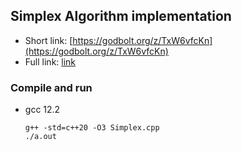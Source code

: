 ## Simplex Algorithm implementation
 * Short link: [https://godbolt.org/z/TxW6vfcKn](https://godbolt.org/z/TxW6vfcKn)
 * Full link: [link](https://godbolt.org/#z:OYLghAFBqd5QCxAYwPYBMCmBRdBLAF1QCcAaPECAMzwBtMA7AQwFtMQByARg9KtQYEAysib0QXACx8BBAKoBnTAAUAHpwAMvAFYTStJg1DIApACYAQuYukl9ZATwDKjdAGFUtAK4sGe1wAyeAyYAHI%2BAEaYxCAAbLEAzKQADqgKhE4MHt6%2BeqnpjgJBIeEsUTHxSXaYDplCBEzEBNk%2Bfly2mPaFDPWNBMVhkdF6Cg1NLbnto30DpeUSAJS2qF7EyOwc5gnByN5YANQmCW5iwCSECCxH2CYaAIJbO3uYh8dOLIZ4yde3D2bbDF2XgORzcTlGxEwrB%2B90egOerzcDB80TwpgSN1h/yewJeoOIhmAmAUML%2BAKBIOOCghUKuGN%2BcIpeOOBC8yXopMZCNBADcxI0CQBPTnY%2BG4xE8mpEYic%2B7MNgKZJMdb7AlGYmvAAi%2B1G6BAIDVRJJCSs9y86SM%2B3lxKVKt1%2BohwWAAH1aIRomJjaaHvceag8Oh9sliMECAA1GoQJheIjmWI6giQ1ikfZoBijfbR2NmeMKN3rFP2kCOy1KZJaw5mMyVswKBaHADs3v2Lf2/GI%2BwgaYzWdQ%2Bx5%2BxAOvzmHrJibv1bU4TSZYiNB/fnxx1mG%2BJsnrfHmo3LZprCXbn2YE2AFYkcejt6twz7rsmNT9gBZJiJvCqRvN1tF9IAL0wzoIVVUAAdwUCsNEvHcEz1Ys8D/ADU08MCjm1CD13uKciz5AxiCFUF0BWCIOQxfZ0BfJhINhDCW2SLwiLREAoMwVR2TRQgnxfENVAgb84P/QDiBAhRCwIGDf34xDaGE0jCPofZgnYlD9g0AA6DQFigqch0E0DxwsHSSQbTVSE06c0CkvTzMM4zTKnMiGj0rD%2BVwphhWOAi6OI7AIAUggUwM/YACpJLrLcP2vKi7inZjWOQdjn1fbjePggShJEsS%2BIQqyTOo6c8vy7tAKwqUSFBYqHFK9zZMwH56RzUiNNy6dtKEvSDK3FMrMspCOtI8jHNE/VsIFVz8Oq64IAC4KrI0ozwqaqd207ZKJLwcDL3ko8wCU9qTUrKxLDwMcJwW/Klp4wbYJS/ZtHWvbbrAbaEm1Lq9usaxtGOz98vyiBAoIBA8DrHyU0%2Bit0BME8LDwSHtyh7RYcoqKfs3IzbMbbcmoin1kd3S7xIQokCAAJSEiB60Kj9VUwVliAYIDdLetHIsw/HMsAonsgUcnEPTQC9Op2n6deiwMZvXGZM8mr6tQZIPWlcmLoy668HSh12Zur70chIW%2BocqG1umpD9puxH0Il7GoO/EdnRGty3A8oiapIvM0UwUngKV9Xrp0rXTpbHXVnp%2ByKKh623cmkCgpCzqkJTLgNJPbdzanS2mqcnC8KqqXrgZr2rok32qcDunhzdj3I%2BAjSmcxnHWbEm27bGnOXZHbJ84JwDzL9iWpxL4P%2BrD/GRy7Tx/LSkLE%2BT76xZZr9LuGlz7cdrzJI7jXu%2BLmmg7L9Z2%2B7ja04lv0A0zdB3E8Vp1%2Bu8yUxXl5sK8Ud5t71sAHo38QlhYpfTBAzQA4RAz6BiYFaTAwFJKtBUvsO4UlUApklMQQU8kQg0DiowAgKl0Yf32AAMXvAQaIOpL7dH2MBFYtBAxRH2EA5ASZCGZjARA7COFXI5Vfi2HBaBkjIKhMgBADN9heEEHQSSKD0gHEICmJg59GGqQ0LHHhNCEAvEhBmVAVBlE1X9vsHBOloF3AYIGPhAidKpkMPsah3C8B/xQUGRoYh6C0B1DsF4wEXgAGsGBRwBi8aYTRsGf2CPgdYCgsE6N7EwzU5EKwZybtnJ2E1H6YHHqBaOo8pImwTtXGei0SDLTZirO6os1qPR2q1N6lhrBHRfijVs50VoIVukpNCosHpPResbaw%2BwuCHyqZYMGel0Y/TwJoiAzTnpKU3kMnRdSWxpkcMiZ2uS5nYzmdOUZnYJnYEkj3dZP0QjAWifraG6SrJZLHJYU2SdwaD1OUbTJ3TboAFoelmxWXUsKnQlC1P2XlQ5xzQ73M7Oc7pCcTYIxuUpEOkNgWgquZC6ewz8prNWczDhs8MXvUsCLdGIcKwAv6inVGtcoIn0DJCFgqBJQTAYNfCS0yToYsiYShosSF7OSzg7caGIIDyNSWBYKGSwKvOyUjH6DTCmrWKZtMpz0GZen2tUvZczJXKwkhM1CG12lTONqKvpB0LCDKZX8lsmzxmvBuPKxlHz9msqBYbEFeqemXLabDW5JzHXwraVk95yK8pfKkniE1pqpz2thY64V%2BxRWuuudqaFdyvVdIRX62ZKL0XrNRQGjN%2BVnnPNxTo/FSlw3EpbEfKc5LqZUslBXRpqUq6/Lyiy8BgL2UwUXly%2B%2BE1%2BWdgCjG6OM1xVnXyfShCa0WkbVKR0hV0a3mVMNTUmZGK8kdlHYBTVyltVbV1RZedH0VV/PNeO%2Bk8qi5LtDWGltiaB3JrdVC%2BVMKoY%2BQuTex5Kak5Dr%2BYGn556L0tnDQbV9yF33xofdeh5wG71IrTdm2umac2wfRnm3atqi3ypLTPct88YJKjwDKKkUqAIpgiKgTwucaBGIAJJUAAPIMFrYR%2Bt0iYx9mDH/A9041Xe2lROvaU6d2KuxdDDjIyxlsfQBAAGQNnnXFlvLEgisdIpiOgsETcz%2B4flVjQ4gT9rylpRlm6chm%2B7b1Lt1KSKYqCehqmjfTWGWyVuDKGKMLG4wzlpGpls51InHtQnISd27T0VNFkJxdIa6lOcEBGZAF1ZypJ8ksGshwzwEHMLWHJ6NjPYf1GgGMB4jynnPJsOz6K9NXnuD5hQoRMDABfHgSUFZYWw1HnzTMLH%2BxiCfl9QWO9kmIk3TXJGlXqu1ccJKGjxAABa0Q%2BxKSa0nFrPZ2vJO6xpvroJeMhds96Sryg0gZAa3NqGzXKaRJW1vXW62SKtLFubYbqACDTcEo147C3TvLc68/AWa3PuBa1YN82vxzROn2JRoxbtkLyvKtKMqjHarlbuJWyl1L/weiUM6UZLnszxklMgZjQDxMcfe0A2FyPJS4Lw6MfymBq2YACAQ91O1CTEn1GT/8mPccpkJ5%2B/sNQVJo8wJNGnKOKfECp1WlH9PRgZdhKV%2B4YOQkaiJgriH1HlCQgk8T1AbnOe8wzHWhMfR2F/oKgIfXjH9iuHx6xjXHHIk6wrCr0JQzttQS4wXMd7K%2BgBbldqVwBrlWNo2WJjXEBccRthqpoPP0dYqVogoBAzoIjKg8QlnnqcEOYpM7rHWSMj5O41L5Av3MDcMGU4IQ3TRwJ2/aw7pSxeIAMBlxLIsTgGj5yiMAYIQuCCJaLK4Hvfexi955xp3PgO5d3CLLh/DbgEpcRTMX3OvlAVrst6oVg7JmSoQ4zg9xmZqQomUS%2BZRQN5JgVAXOd89MPiJXFlOc1zFN9yRQkpcFv6m3td8m2oaJVZ/Q8qm5RbitRuHCwMybGeTMHjhTCSB6RTAUWUhTEkA6n9Q/CgP2FgOeXaEQLgJwISBQJgw/AQOwPQIQOIJgIIOXVRgsGwKwPgPoJwLIMoJ%2BjK3v1N1a0iTnCUl8hUnEnJnT1bC1ytArF8lhQgiTl4L4n4MBwiVrxpgrHnzfD0hYBTAYFYJ0Xd07k2k21lWnTpBC36WE2j2HVXQNw3Rux1XQwDwGU8xRh1hBk1hEIYEIAjw/XhlTSoLLUzwzzg3yg0zahphTBd23Fdyxkz0fw32/hf0mXlTMFsJ82cP5ihwXj/1h3bVSISS8h%2BDAJYIgOwPyIYLMGYLRQsEgOgJwPyOKM%2BTyJTDKMYPgKqKM1CIxSEK4PlR4L4Obx%2BiEPpm4MSLENhkkL/GkIRx%2Bnt3kKUkUNUGUNUPUIxU0I1l8wGxKT%2B32H0KVUOlsJXQKXVSaRlUsO1DUL3RsOMLqXsK00GXaP6INkRncI/X01yN8MQx0X8KbB1iCInDRmaJ8KggiOf23yUgSHiK/0SJ/xAFxxhwI3SIqlny7RPVANtQzwsGkH2BPFqPQOwLIJTCrEaNyJoPRPKPILwIgiMmNxKIKP2BRKxNwLMGQNJNQL0kwPQOeSpIYKYPpJ0TmPRlaKcMICGMFy6PYKWyAV6KuJcKhnEM1H5JGLYM/yATr3lSmJmKtDmIlRHQNyWJu343lXWNCy2PqXVIt3MK3V9xVOOKNX1LynONBjHDFNSxuLcKNQ8PgyeKaNdOzx3gCL8nCi%2BOgwtnCLGSfyiIBPlUkGBKAW/yUgAP/xSJhObkSXhI/3AIsFgNIIYKkFxPTQsGZJRLoJwKKI5M8I/BRNgKJK4AAE5Mzs1syYC2SGjCzHi88dEeS%2Bi%2BTOiBD5kzdAIWVeT7SLBJTpTm90ZxikjtQlSmwVCVTviTCdjuNPcdDtTtRdTDCwtESDTTCjT9jVijiDDDVjU1yrSaYHDLjtRRCHS4YnT7iDys9013TWxXj9JAiiD45rxpyvDXS/jgytQlITxwy%2BxIzkjoTIS3Boz4ysj6QcisyMTajMSUwGwqymiaz9g0zcCuASSbJCC9I8yUL2SMKsVmjuSuy2sgE2jTzEjByOy9duz2tRSyLxT%2BzBj2yZDmU5DRyOI78JzZi3zONDTdjAJNSfc9DrCjCky1SNy%2BKbotzTSdyNiLTTi7CjyLjbS6K%2ByYZHTEVKKfjOTvD7zTNei3iny9IFFXy/StKJZPyt9vz5VYg/yUFFJALf84yoTHLgK4SQDRKsyKT0CTwEKkTmSKT8CGzyTazGCEKuTmyiLODeyKKHjBDIqaLeyBiJCmLRj8oRyFDOIlDOKpzTKZy18BK%2BNVjlyF1LS2xeK5z10pLp0ZKhN9zUDs9jzlK7LVLbjLzcrqi7z3ztY9KPx3jny3lfSedDMLLojk5tQGxbKALtRQLnLwSMigCEz3LILqzoLcDsLfLqDmTVr0DYgNqvDSivKYKUwAAOPaj8Ck55TAzEsKgiiKjg9rUi5qmK21HoxKiUxiqQoc2Q%2BUiYxUzK6Y7KtQ7i7Y/KmVRctY4S1c1AhY66Y0%2B6bc4SuqwghqpSt66GVqjS2K54/CzqnrMzAy70oy8ogskI9qm8s1QMyIyy1/eVY6ya0EqM2M4Cmaha8ChEhkpsCk7A3aoK6opC/yig3m5Mkgo6zdIWn45i7o%2BKki6KlKwi%2B6kUtGgcuWueOUvsBUsc/65UoGsmkGjUsGoqyG0qmGjVKq4tRG0qlGm0tGtSi8zG68rLLql4nqr0j4/sl8wakrUlJqBI%2By6apmwAlmty7I21PSLmwkhgnmvCvE2g2CnAvM4gm6/E%2BOuOhAvM3pcW6guo2gnCtkxo8KiWFsu056qCV61svs5Wz6psiWdKyYrWwG1U9c2cj3fig2004qwPDyrzcqluySnQg4s03c/deSq2xw8u1wu25028qCQzB8vqsO7EkyvPSfRzEMQQIQEhTILHbXeqPcScpU%2BqW/BfdiriNzXyPAMQKYski9SmJfeqHSYvInaWvsR6o%2Bt8FSImD2bmQUzshWvsWitY/6j%2BmmLmGU9ORMWkfLNLGjZIRwFgHwDrbwdgJLDbZcZ5N%2B7iOcUVVQ2dd/Y4BcC8M8BgC8SW1sM7RoC%2Bp2SHf2oCwAtyxvXBn%2Bsq8Siq7Q%2BVLUoq3Bo2%2BSvkEMJgKh0nECJfc8xnHU/6hw%2BmGNIazPPeqBqsMMCh/h%2BgBQRiIhtLHnSLcMSMPehBRRqhoIqsZLNwVLKsJhk2%2Bc9hwSpSDuzY%2BS%2B3KOcui%2B2gKYlSHSNPLGoMNerRmLHRhmJh1mWcORswMHEIDsYMDALwBwIcdR5GstfB5cVvBgUJ50cJ9ASJggDvGrbvXhyh5RofGCAfHJpR4kJYeqk3acIsTvbvX2eAtSRqIszceJw8QhorSi2R1B5pwrYh4rTDUrFe/0QMZIerB7KYiAA%2B%2BMDB2OVrA3IZv0EmECa%2Bv5SmGZ4Z5oTwJ%2Bv%2BoMVZ7AegNgCvax8R2Zh7D2LnVZ7IJhoupcoBz%2BsmC55%2B4Qg5xKYBtZqSMBuuJu0Ghcw280qGnRI9Ky7UI5%2BZhtLusyWQYIXTDxx25h5urQuGn1aSi2ke1sc1TVJSIF855FvKBZCF5ZDm72osjBxqisCAIl1G4KIFnZmnDBaNMpv5Ml05uZzF4KIloFk5zWesN%2BOl9ZSl3ZjBSiwzezQBp512PeTwCADF9ZmVfZHBJQbs2gZxcyVoGhPsCCJqVl1Z9lyV2gJq3l6lwQDaXRT%2BOV0/MCPrZPZADxKCDB3gkcCuNlkCJqm1txh1htT%2BPVvZ1LCfAl6fJgPDUEK%2B0HcHZ3EiNJsQIQPAYM1QWBM4EMAGFgRbQCcZ/YZ0SZ7l8p9ZW%2B4N4kNzZ0B%2B7N4SdNjNupSmEjTwUiTACILwYAGvEi/6isVNrW/TS54VriZ5r%2Bt5qcMusRp5zmJCTtsh2vIRgtht/NxXL0KCSJLAKt4AeoQJxmmCNIV8IwPe4Innad6tudyBjpmsD2FBcd6JnE/TTR6LCADd2diB5MBmR%2BnnG1zRs9ytzdy9lgL6mu9rIiQwdAYmLwUa5LA6WIMdiHE7e5rTIQpGjFMfYd8die/rQD53O4smgukGyJUQcHeyFQVZ6h%2Bq5XAttXUPG18yBhmNBgrB3AoGEbOrSUfxsNB7cxND3%2BZQTD/nb%2BAgQUAdgqT9gMBjzD785GnD8dvDv%2BUloBwjyRl1Ej3B5TKrGrSj0cWwoQ11hXZiXjoswKQ0FnEAFgYIZ0TofVjJ1D/AdDxjuZ6SD9oxb9%2BgajlsSJV1isZ1kCCVzVqD5iKzrZuZj2WFMT3pe9XGqcG7I1lcAgRZYAU1yxGoaMH5KTM137chH9qhF4EIUberbRDFc1V1lSLTulZSlpUqosXLVLWJuJtwBcNLAAFRUU8dQCdjnDP2CCoChHSCdlnU/fkgIDAjDecTP2ERI2ESwAhjUaPevIBjMSLB0xETYB09wlKmWoMyrHK5eHCeq/PxQXq/vDwCa9eRa8IHa68DEGW%2B65WCMT/khiRHUeBpJXRldc864Z89bbfEc/c%2Bc9UBwakb2gC7leC9C4tatdVrBc2cS9k%2ByGLxU/WX49VyoHVyE9dYYK86k4o7G1HEoqnfqyBkyBe3/eA82eCRc6xbxvpiLCswiG5iJdI%2BwOx9UE5bc%2BOZAgjSO%2BmKTlc8brVq/iVEhHR7jEx%2BFP/Kma57Hpm49NLnwB5FR4EAS36yF5F7pU%2BgFdupaPue1YrDU%2BZxUc0%2B09089cbxk4R6B4Ldjm/kaER9IbynPa3f3B3bS2M9o7MQgHoCYGF6MAWEPerB3cU7p/yxae6copN%2BfaCct67nLYgAwVRAd6d/ywV53Y95IdFgC%2BAgQDclwVJB%2BiBdGcmap%2BBaU%2Be7T/Oerp%2BhwTZHshB2CSA5eKg6A6hld6wHp9A0BbObIw8e9/naad3ajiL9CSd8opPcjAb9pFSRvY8bva8YfZndN5fekYJYfzGXPdsLy5WCSOK%2BXG79YF4MTHY8xSggfNT7g5zYIsn19f9eOEDaXxdkja32jdoFjYuATcpmTcbcSkWeLb/Szeg/qjzdL9CXv4f9DVLdI2cSn6D04PrZKRb%2Bp9Ztvc1frXMaYHbO5v9zs4QCXm39HnPY2AjA8gBW/Cdj7XayL9HqRYJdmvWACrtPiZNLAUEz3at8WcNYDRl41PZYDe%2BBbJhgP2cxYDX2yHdrAZy46EI/eWHPjjTGLyCcJM9nT2KT0SwIFYe5%2BeHsl1c5WhaObAozkxxpywM2OkgmQdxxM4g9QePA3DhD3w5AM3GQgmHpJzEFa8JB8neXqs0V7qcVemXHTny0EBdhOOsgkzswKFLUUCctfZxI8zbaEcgWTgvKOagsH6hHEzoDRA9wezZA4eRg8bFNhmxR5QWU4TvjFhoFZ91mmlVsAwNsFMCUheMGCPl196CQluXXBgD1yO79dTug3VAsNyjijdhEcDVHFNxlATgqw6uKrrs326FDDufXM7rrQu6/cpwOCUnmF1EDmg3ELwAiN00AghBbEBgDMDpHlq898gB2TACgMmSEEweoSPgSEJeYSdsG5%2BPbAUAkE580qmAlHukAEDs8cwnPFwf%2BTp6lUcEvifYFMMAjq8aWpwsxGfgl59dLEyCO4UC0tw2DAIpw3xKgT0Q09CCGmMlnTxe4updESQ2gLT0r5T1EMRvacCh1QD682eR2DHm9hA489LhfPa8rcIq6297eIXJ4RXngYZgEAdvF4HcMy6RsEGEvE4WoUII4JNkVKNngDAsQCAFuaQRrnJEy6/C9OKYO4VyLIQIB/yJIZkZ/HoCqA0QqAYAASGSCAxRACrZBDQDFz8UwI/CNIIwFQJCE8ACjdwQ%2BmOFb0jomQqisRT7DaADR4MY0aL2l4eMJ%2BnYfUXtxpragrRYgS2rpRzxv8c2BsA0aI0PBoDYU7o2EVeXxaoENMzow0YeBDEy8/Ssw3EUSJBxKQle6oSwWrz%2BESt9sCPYvHr1Z6G9UqxvR9he0b7z9DwaWAIFCGJGh8d2SYy0BHy6ZR88UxYkfr71WY1im%2BPwhsSd095vc98cfI4An3pA6Jk%2B4jVPnWOACMsHsPg6cHn2SAF9LQZAiURBx9EkgoYE40RjXzmZe8WxPvc3lWFIEFt2%2BHjeIUPyfZxZr2dAyimkIyYZCvaspeSJP2LHT9LoOQndlgOX7EBV%2BQrDfv9VoHQcd%2BBLKYp41XAG9cEJAZQJSKUB0ZBc1/LWi/1T5314wfQUZGxDECP1/%2BD1QAfKmAFKF9MkSB4Xuw8Hv0bmoEHmPqnwntYUJaCJxkIAMCWsFGfDKhnMCITETVA7bW5lw30yysaYn3O4Q8MERAI1WEsG1qK3dgOdqJaE2gHRJTyMTcmxIFicQCaqtIHx3mVzPVDWhDhJJcUdCXQPko4IZE%2BAS0Eq18D3DMAVAQCEAmJgAAJIQAmItGQJfAGfWAb2xAb9t6wFE21Da0Mm0oMkrQDPvAVc6iS7WDnQiY61pY9s22bjU0R4x4lBcQcdw7SU42HAp4OsTEuSEAl6Q6IGWjkhgBnyaq9IPGSxEyXlLp5j91%2BPVDBsvQJY4IVgHYNMJKBESnCz8HIwCPvjEDARXIF%2BWRElL255hUpRTKhstD7D75KRkoX4DgmRAsAv60aLgJmCaCoSdJzifqZazSnySwIrUsBLYiATUJOgkbYIL/HQD1McEVAVYL4mIBsiUkWifYFV20BShkubYYRLUFOETD0AG0vsNQkhDKjkAP7Q6b8D36z5D%2BBbXOGxnzHgTiAkE%2B8JgFK7kJE2J9JQvVEVFQyYJV9Itp/y7ZEUkJQYKCZgBgkexcxaM9GS2GTaeB0AqMwrkTL%2B4ZgsZvU2gBhKTK1TKEwE7xP71axRBBhPyDRPcKYA/hBQIQakA%2BIAGJQKwSM6CSECVJ2YMB8pVcSLJxl4zVxBwzhJ/H3zeIIEr0lVhLgax3DBpyjNsIJDnBoDj83ZNnrTIfEGSFpNEvbjrI1AG9rpAkqaTNNFRrTimy4qcJVjuAWypJZw2ILTOEaag4ZCRSvrYTHzK99QFGCTL7N177sceppSOeO35xGJvxsvUuvc1cAVg0BJdJqOY1bpfNTS/uH5rYXNQszz8HsxwJbNoCVxhG6NBnqVRxZLI4xD4jGZszhHMRLM7QzcXd3YnhzqMdGCuFpnI4PYnsqAVzkXNo78BeuN0jsEDFLmLSnGPka4TcOVkJdMA209WsLi1kVc1oboEIJmCMSXjoO55XKagWdbrzxJnsGKdeRPm05fJQY88ozzmjfJg0%2BIpeVtMDAE5og8DQhKgVHGJRhOd/eSOXiDlmjb51c6vtHOmJQtM8s9U%2BZNyhkY4qAlcqOdPM9lLSZxeideSDlpnOyBGWcnuloU1Ipg05SkOORDmeq6ElI%2BcoerY1BZXyUcvkm1n21eYeTkKTDIVnFM%2B63T7pDWU6YCFIRAJSZN0iIHdNqDcKnp3QFOZszCkQI2JHEsicwsKkzwhCDw2lC5LbaMLv6XEmeMFPLihSCEHsJqqTJcZuMpFaCz%2BF9LEA/SDAHCoRVwpeA8LnpTIiWGpIjJt1p0Ui7hqCyEI/TcIGCZyeUmQHAyRGHjIQlZhhKqL7uUizqKsEhCCB8plFc1KEulAAtlItc8FvXMgXj98o2i9YBXBMURSrmTzaKfWGCiJLKoXk8RpEtTDRLfF1w4pDPUnwC99KFgTfgrMAnixK02gc0MIBP7Si18QZamuw1razYoYqfEhfBzAUr5yIgfKmpZ1vZAN72M/GMNAN57gDXJwLBAaAJgEyL1Fq/JAUsJUoN5SekI0fvpnSBRsY25weNn/OPpoChROmAsQyH6anwCIEbc5ef0uWXA%2BlMy7fDgW/7ltz2FYRMF1kwkk4Rlf4%2BaWXKkl%2Bzeyq%2BfpbMv0zmo/%2BNC%2BZYP0WUj57xv3RMMglBY2c5Z4s7CYC0hBgyIJeKwXKMpQVOM%2B%2BL1MAbLORn4q1lUAyit20BakqXGOy1znspHbl1DlBgsTicsLEVNXxs/IJj2NFVENIZPySjEYzUJlDvqwyiwKLNxkhBiYxIH9t6UVXyyAlB86vqgTOWn8LlcbT5RqvpU3LVxd8Z8YrNnFBInxM7WwjgjiFeMN63gboPnHy5c5SVKqhQGqpTBpsdE9qi9MarPlUrAka/P5mJg9WqraAGTI5cIX7QLh1IuPNFUE1CB9gFAm9U4UtG%2BE4yeknc0VbKqLIVCIEVQ8brUMEj1CDoZgFNcQmdVo9M1FXRVTmqqk4lzuTtd5sz1hSKqYZqAQNp2vIT4zAlOqwgqDLAkkqoZXaiVhGq9VRr3VdKoNVHPJWQqlpwanodlhQDCr9xRRNRluqRASqXglGKVXmqKJIi3Z7WWFBRkvrgrz1tAftdqrUF1I9V0og1ZfwnVjryEPanGV2pvUQ5zVtqy1Y6LPE1tcemjJ1TGC3porLMB05xuCt7Xdq/xhMvKFeq/WhJ75rpMKKIAID8JOwKkbDRxkMxJqN1Yq07tuplVHqrwk%2BUMIA27y75P4nS0YK8tP4QAE4POHBLRu6VRsIAcRZjTRq6X0belQJLjTJF43MQn1VylEkCoeW/cXlPS4Te8sNUJs0S2mLrOu1QBCaz%2BF/K5bEDuVKb9MUmt5eps%2BUNgtNEmiWLpv1Wybn1x1IzUwxwSmbH15mq5TOI0wqTZctcDgEsFoCcATwvAPwBwC0CkBUAnAYroYWISrAVQWwHgKQAICaA3NSwDxCABPCqRYgGgDQCeCrAVkEgZgLgFIEs0eaOAkgbzdFv82cBeAKjBRFFt81ubSAcAWAEgGYg1AWMZACgFGGID4DlAhgToEIDFHAQfNEWtAN/DoB1YBAbWkINJK60%2Ba/NfWoZvQBiDAAuAVYUgJNroDRAaMMYTrSBHG28A6tyAD2fgOK2kAtt9QIyXtv4Dr1lR7AKQDIEECKAVA6gCraQF0DtADARgFAEJn0DrcVGkAJYLLG6AqMOAzyXUChFMCGEzAfmtNaFvO22BRIwQYbR1rG2cAItEDDYBFuAgKj4dlW3LV5tIAbaitHAbAKoHq1JLVAx1WIM8liCSB9gwAZAMgB6RmAVI1YCAEFsNQphcAhAfJOFoWC8BytWgVTKQDi2SByyKkBIOWXLKSAGwDYY6hoFiDi7jqqW/QJwHy1Y7CtAWjgCVpABlbotPO3LWYAK13bldnOjXUsEQSMiQAkgIAA%3D%3D%3D)

### Compile and run
 * gcc 12.2
    ```
    g++ -std=c++20 -O3 Simplex.cpp
    ./a.out
    ```